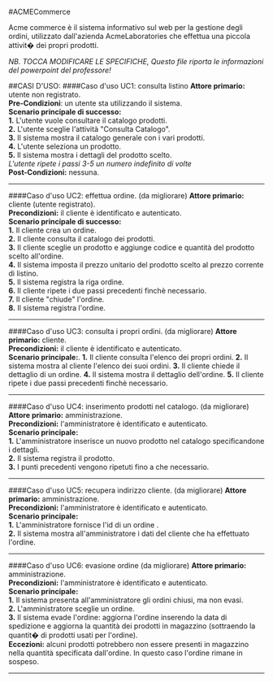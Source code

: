 #ACMECommerce

Acme commerce è il sistema informativo sul web per la gestione degli ordini, utilizzato dall'azienda AcmeLaboratories che effettua una piccola attivit� dei propri prodotti.
 
_NB. TOCCA MODIFICARE LE SPECIFICHE, Questo file riporta le informazioni del powerpoint del professore!_

##CASI D'USO:
####Caso d'uso UC1: consulta listino 
 **Attore primario:** utente non registrato.  
 **Pre-Condizioni**: un utente sta utilizzando il sistema.  
 **Scenario principale di successo:**  
 **1.** L'utente vuole consultare il catalogo prodotti.  
 **2.** L'utente sceglie l'attività "Consulta Catalogo".  
 **3.** Il sistema mostra il catalogo generale con i vari prodotti.  
 **4.** L'utente seleziona un prodotto.  
 **5.** Il sistema mostra i dettagli del prodotto scelto.  
 _L'utente ripete i passi 3-5 un numero indefinito di volte_  
 **Post-Condizioni:** nessuna.  
 
- - - -   

####Caso d'uso UC2: effettua ordine. (da migliorare)
**Attore primario:** cliente (utente registrato).  
**Precondizioni:** il cliente è identificato e autenticato.  
**Scenario principale di successo:**  
**1.** Il cliente crea un ordine.  
**2.** Il cliente consulta il catalogo dei prodotti.  
**3.** Il cliente sceglie un prodotto e aggiunge codice e quantità del prodotto scelto all'ordine.  
**4.** Il sistema imposta il prezzo unitario del prodotto scelto al prezzo corrente di listino.  
**5.** Il sistema registra la riga ordine.  
**6.** Il cliente ripete i due passi precedenti finchè necessario.  
**7.** Il cliente "chiude" l'ordine.  
**8.** Il sistema registra l'ordine.  

- - - -

####Caso d'uso UC3: consulta i propri ordini. (da migliorare)
**Attore primario:** cliente.  
**Precondizioni:** il cliente è identificato e autenticato.  
**Scenario principale:**.
  **1.** Il cliente consulta l'elenco dei propri ordini.
  **2.** Il sistema mostra al cliente l'elenco dei suoi ordini.
  **3.** Il cliente chiede il dettaglio di un ordine.
  **4.** Il sistema mostra il dettaglio dell'ordine.
  **5.** Il cliente ripete i due passi precedenti finchè necessario.  
  
- - - - 

####Caso d'uso UC4: inserimento prodotti nel catalogo. (da migliorare)
**Attore primario:** amministrazione.  
**Precondizioni:** l'amministratore è identificato e autenticato.  
**Scenario principale:**  
**1.** L'amministratore inserisce un nuovo prodotto nel catalogo specificandone i dettagli.  
**2.** Il sistema registra il prodotto.  
**3.** I punti precedenti vengono ripetuti fino a che necessario.

- - - -

####Caso d'uso UC5: recupera indirizzo cliente. (da migliorare)
**Attore primario:** amministrazione.  
**Precondizioni:** l'amministratore è identificato e autenticato.  
**Scenario principale:**  
**1.** L'amministratore fornisce l'id di un ordine .  
**2.** Il sistema mostra all'amministratore i dati del cliente che ha effettuato l'ordine.

- - - - 

####Caso d'uso UC6: evasione ordine (da migliorare)
**Attore primario:** amministrazione.  
**Precondizioni:** l'amministratore è identificato e autenticato.  
**Scenario principale:**  
**1.** Il sistema presenta all'amministratore gli ordini chiusi, ma non evasi.  
**2.** L'amministratore sceglie un ordine.  
**3.** Il sistema evade l'ordine: aggiorna l'ordine inserendo la data di spedizione e aggiorna la quantità dei prodotti in magazzino (sottraendo la quantit� di prodotti usati per l'ordine).  
**Eccezioni:** alcuni prodotti potrebbero non essere presenti in magazzino nella quantità specificata dall'ordine.
           In questo caso l'ordine rimane in sospeso.
_ _ _ _ _

   

